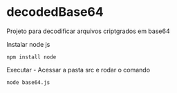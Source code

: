 # decodedBase64
Projeto para decodificar arquivos criptgrados em base64


Instalar node js

```npm install node```

Executar - Acessar a pasta src e rodar o comando

```node base64.js```